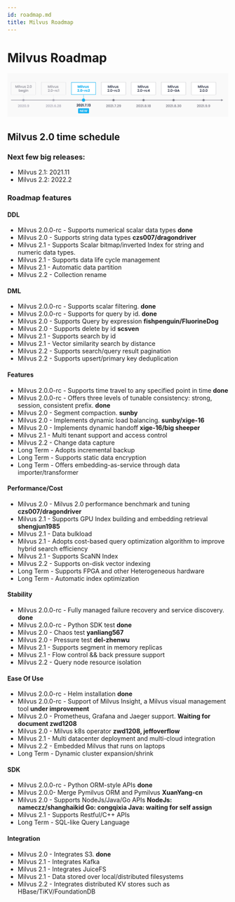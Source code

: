 ```yaml
---
id: roadmap.md
title: Milvus Roadmap
---
```

# Milvus Roadmap

![Roadmap](../../../assets/roadmap.jpg)


## Milvus 2.0 time schedule

### Next few big releases:
- Milvus 2.1: 2021.11
- Milvus 2.2: 2022.2

### Roadmap features
#### DDL
- Milvus 2.0.0-rc - Supports numerical scalar data types **done**
- Milvus 2.0 - Supports string data types **czs007/dragondriver**
- Milvus 2.1 - Supports Scalar bitmap/inverted Index for string and numeric data types.
- Milvus 2.1 - Supports data life cycle management
- Milvus 2.1 - Automatic data partition
- Milvus 2.2 - Collection rename

#### DML
- Milvus 2.0.0-rc - Supports scalar filtering. **done**
- Milvus 2.0.0-rc - Supports for query by id. **done**
- Milvus 2.0 - Supports Query by expression **fishpenguin/FluorineDog**
- Milvus 2.0 - Supports delete by id **scsven**
- Milvus 2.1 - Supports search by id
- Milvus 2.1 - Vector similarity search by distance
- Milvus 2.2 - Supports search/query result pagination
- Milvus 2.2 - Supports upsert/primary key deduplication

#### Features
- Milvus 2.0.0-rc - Supports time travel to any specified point in time **done**
- Milvus 2.0.0-rc - Offers three levels of tunable consistency: strong, session, consistent prefix. **done**
- Milvus 2.0 - Segment compaction. **sunby**
- Milvus 2.0 - Implements dynamic load balancing. **sunby/xige-16**
- Milvus 2.0 - Implements dynamic handoff **xige-16/big sheeper**
- Milvus 2.1 - Multi tenant support and access control
- Milvus 2.2 - Change data capture
- Long Term - Adopts incremental backup
- Long Term - Supports static data encryption
- Long Term - Offers embedding-as-service through data importer/transformer

#### Performance/Cost
- Milvus 2.0 - Milvus 2.0 performance benchmark and tuning **czs007/dragondriver**
- Milvus 2.1 - Supports GPU Index building and embedding retrieval **shengjun1985**
- Milvus 2.1 - Data bulkload
- Milvus 2.1 - Adopts cost-based query optimization algorithm to improve hybrid search efficiency
- Milvus 2.1 - Supports ScaNN Index
- Milvus 2.2 - Supports on-disk vector indexing
- Long Term - Supports FPGA and other Heterogeneous hardware
- Long Term - Automatic index optimization

#### Stability
- Milvus 2.0.0-rc - Fully managed failure recovery and service discovery. **done**
- Milvus 2.0.0-rc - Python SDK test **done**
- Milvus 2.0 - Chaos test **yanliang567**
- Milvus 2.0 - Pressure test **del-zhenwu**
- Milvus 2.1 - Supports segment in memory replicas
- Milvus 2.1 - Flow control && back pressure support
- Milvus 2.2 - Query node resource isolation

#### Ease Of Use
- Milvus 2.0.0-rc - Helm installation **done**
- Milvus 2.0.0-rc - Support of Milvus Insight, a Milvus visual management tool **under improvement**
- Milvus 2.0 - Prometheus, Grafana and Jaeger support. **Waiting for document zwd1208**
- Milvus 2.0 - Milvus k8s operator **zwd1208, jeffoverflow**
- Milvus 2.1 - Multi datacenter deployment and multi-cloud integration
- Milvus 2.2 - Embedded Milvus that runs on laptops
- Long Term - Dynamic cluster expansion/shrink

#### SDK
- Milvus 2.0.0-rc - Python ORM-style APIs **done**
- Milvus 2.0.0- Merge Pymilvus ORM and Pymilvus **XuanYang-cn**
- Milvus 2.0 - Supports NodeJs/Java/Go APIs **NodeJs: nameczz/shanghaikid Go: congqixia
Java: waiting for self assign**
- Milvus 2.1 - Supports Restful/C++ APIs
- Long Term - SQL-like Query Language

#### Integration
- Milvus 2.0 - Integrates S3. **done**
- Milvus 2.1 - Integrates Kafka
- Milvus 2.1 - Integrates JuiceFS
- Milvus 2.1 - Data stored over local/distributed filesystems
- Milvus 2.2 - Integrates distributed KV stores such as HBase/TiKV/FoundationDB

